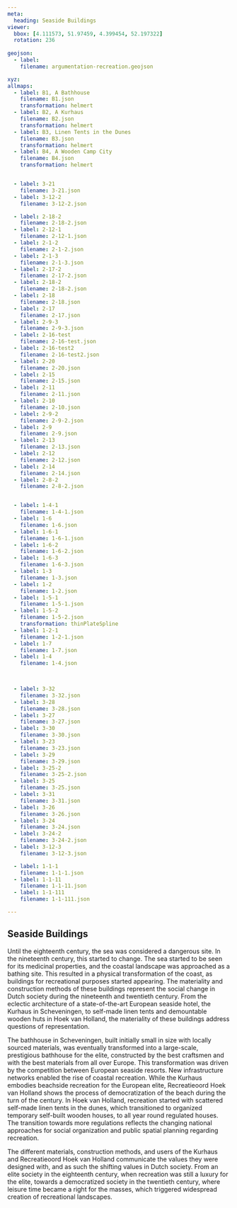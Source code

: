 ```yaml
---
meta:
  heading: Seaside Buildings
viewer:
  bbox: [4.111573, 51.97459, 4.399454, 52.197322]
  rotation: 236
  
geojson:
  - label:
    filename: argumentation-recreation.geojson

xyz:
allmaps:
  - label: B1, A Bathhouse
    filename: B1.json
    transformation: helmert
  - label: B2, A Kurhaus
    filename: B2.json
    transformation: helmert
  - label: B3, Linen Tents in the Dunes
    filename: B3.json
    transformation: helmert
  - label: B4, A Wooden Camp City
    filename: B4.json
    transformation: helmert


  - label: 3-21
    filename: 3-21.json
  - label: 3-12-2
    filename: 3-12-2.json

  - label: 2-18-2
    filename: 2-18-2.json
  - label: 2-12-1
    filename: 2-12-1.json
  - label: 2-1-2
    filename: 2-1-2.json
  - label: 2-1-3
    filename: 2-1-3.json
  - label: 2-17-2
    filename: 2-17-2.json
  - label: 2-18-2
    filename: 2-18-2.json
  - label: 2-18
    filename: 2-18.json
  - label: 2-17
    filename: 2-17.json
  - label: 2-9-3
    filename: 2-9-3.json
  - label: 2-16-test
    filename: 2-16-test.json
  - label: 2-16-test2
    filename: 2-16-test2.json
  - label: 2-20
    filename: 2-20.json
  - label: 2-15
    filename: 2-15.json
  - label: 2-11
    filename: 2-11.json
  - label: 2-10
    filename: 2-10.json
  - label: 2-9-2
    filename: 2-9-2.json
  - label: 2-9
    filename: 2-9.json
  - label: 2-13
    filename: 2-13.json
  - label: 2-12
    filename: 2-12.json
  - label: 2-14
    filename: 2-14.json
  - label: 2-8-2
    filename: 2-8-2.json


  - label: 1-4-1
    filename: 1-4-1.json
  - label: 1-6
    filename: 1-6.json
  - label: 1-6-1
    filename: 1-6-1.json
  - label: 1-6-2
    filename: 1-6-2.json
  - label: 1-6-3
    filename: 1-6-3.json
  - label: 1-3
    filename: 1-3.json
  - label: 1-2
    filename: 1-2.json
  - label: 1-5-1
    filename: 1-5-1.json
  - label: 1-5-2
    filename: 1-5-2.json
    transformation: thinPlateSpline
  - label: 1-2-1
    filename: 1-2-1.json
  - label: 1-7
    filename: 1-7.json
  - label: 1-4
    filename: 1-4.json

  

  - label: 3-32
    filename: 3-32.json
  - label: 3-28
    filename: 3-28.json
  - label: 3-27
    filename: 3-27.json
  - label: 3-30
    filename: 3-30.json
  - label: 3-23
    filename: 3-23.json
  - label: 3-29
    filename: 3-29.json
  - label: 3-25-2
    filename: 3-25-2.json
  - label: 3-25
    filename: 3-25.json
  - label: 3-31
    filename: 3-31.json
  - label: 3-26
    filename: 3-26.json
  - label: 3-24
    filename: 3-24.json
  - label: 3-24-2
    filename: 3-24-2.json
  - label: 3-12-3
    filename: 3-12-3.json

  - label: 1-1-1
    filename: 1-1-1.json
  - label: 1-1-11
    filename: 1-1-11.json
  - label: 1-1-111
    filename: 1-1-111.json

---
```


## Seaside Buildings

Until the eighteenth century, the sea was considered a dangerous site. In the nineteenth century, this started to change. The sea started to be seen for its medicinal properties, and the coastal landscape was approached as a bathing site. This resulted in a physical transformation of the coast, as buildings for recreational purposes started appearing. The materiality and construction methods of these buildings represent the social change in Dutch society during the nineteenth and twentieth century. From the eclectic architecture of a state-of-the-art European seaside hotel, the Kurhaus in Scheveningen, to self-made linen tents and demountable wooden huts in Hoek van Holland, the materiality of these buildings address questions of representation.

The bathhouse in Scheveningen, built initially small in size with locally sourced materials, was eventually transformed into a large-scale, prestigious bathhouse for the elite, constructed by the best craftsmen and with the best materials from all over Europe. This transformation was driven by the competition between European seaside resorts. New infrastructure networks enabled the rise of coastal recreation. While the Kurhaus embodies beachside recreation for the European elite, Recreatieoord Hoek van Holland shows the process of democratization of the beach during the turn of the century. In Hoek van Holland, recreation started with scattered self-made linen tents in the dunes, which transitioned to organized temporary self-built wooden houses, to all year round regulated houses. The transition towards more regulations reflects the changing national approaches for social organization and public spatial planning regarding recreation. 

The different materials, construction methods, and users of the Kurhaus and Recreatieoord Hoek van Holland communicate the values they were designed with, and as such  the shifting values in Dutch society. From an elite society in the eighteenth century, when recreation was still a luxury for the elite, towards a democratized society in the twentieth century, where leisure time became a right for the masses, which triggered widespread creation of recreational landscapes.